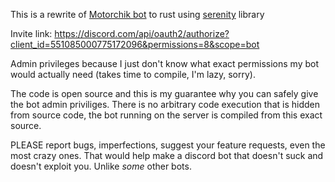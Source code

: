 This is a rewrite of [Motorchik bot](https://github.com/JohnTheCoolingFan/Motorchik) to rust using [serenity](https://github.com/serenity-rs/serenity) library

Invite link: https://discord.com/api/oauth2/authorize?client_id=551085000775172096&permissions=8&scope=bot 

Admin privileges because I just don't know what exact permissions my bot would actually need (takes time to compile, I'm lazy, sorry).

The code is open source and this is my guarantee why you can safely give the bot admin priviliges. There is no arbitrary code execution that is hidden from source code, the bot running on the server is compiled from this exact source.

PLEASE report bugs, imperfections, suggest your feature requests, even the most crazy ones. That would help make a discord bot that doesn't suck and doesn't exploit you. Unlike *some* other bots.
